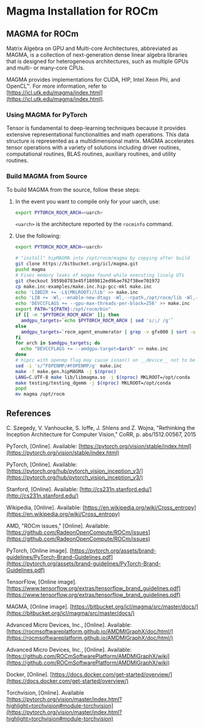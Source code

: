 # Magma Installation for ROCm

## MAGMA for ROCm

Matrix Algebra on GPU and Multi-core Architectures, abbreviated as MAGMA, is a
collection of next-generation dense linear algebra libraries that is designed
for heterogeneous architectures, such as multiple GPUs and multi- or many-core
CPUs.

<!-- markdown-link-check-disable -->
MAGMA provides implementations for CUDA, HIP, Intel Xeon Phi, and OpenCL™. For
more information, refer to
[https://icl.utk.edu/magma/index.html](https://icl.utk.edu/magma/index.html).
<!-- markdown-link-check-enable -->

### Using MAGMA for PyTorch

Tensor is fundamental to deep-learning techniques because it provides extensive
representational functionalities and math operations. This data structure is
represented as a multidimensional matrix. MAGMA accelerates tensor operations
with a variety of solutions including driver routines, computational routines,
BLAS routines, auxiliary routines, and utility routines.

### Build MAGMA from Source

To build MAGMA from the source, follow these steps:

1. In the event you want to compile only for your uarch, use:

   ```bash
   export PYTORCH_ROCM_ARCH=<uarch>
   ```

   `<uarch>` is the architecture reported by the `rocminfo` command.

2. Use the following:

   ```bash
   export PYTORCH_ROCM_ARCH=<uarch>

   # "install" hipMAGMA into /opt/rocm/magma by copying after build
   git clone https://bitbucket.org/icl/magma.git
   pushd magma
   # Fixes memory leaks of magma found while executing linalg UTs
   git checkout 5959b8783e45f1809812ed96ae762f38ee701972
   cp make.inc-examples/make.inc.hip-gcc-mkl make.inc
   echo 'LIBDIR += -L$(MKLROOT)/lib' >> make.inc
   echo 'LIB += -Wl,--enable-new-dtags -Wl,--rpath,/opt/rocm/lib -Wl,--rpath,$(MKLROOT)/lib -Wl,--rpath,/opt/rocm/magma/lib' >> make.inc
   echo 'DEVCCFLAGS += --gpu-max-threads-per-block=256' >> make.inc
   export PATH="${PATH}:/opt/rocm/bin"
   if [[ -n "$PYTORCH_ROCM_ARCH" ]]; then
     amdgpu_targets=`echo $PYTORCH_ROCM_ARCH | sed 's/;/ /g'`
   else
     amdgpu_targets=`rocm_agent_enumerator | grep -v gfx000 | sort -u | xargs`
   fi
   for arch in $amdgpu_targets; do
     echo "DEVCCFLAGS += --amdgpu-target=$arch" >> make.inc
   done
   # hipcc with openmp flag may cause isnan() on __device__ not to be found; depending on context, compiler may attempt to match with host definition
   sed -i 's/^FOPENMP/#FOPENMP/g' make.inc
   make -f make.gen.hipMAGMA -j $(nproc)
   LANG=C.UTF-8 make lib/libmagma.so -j $(nproc) MKLROOT=/opt/conda
   make testing/testing_dgemm -j $(nproc) MKLROOT=/opt/conda
   popd
   mv magma /opt/rocm
   ```

## References

C. Szegedy, V. Vanhoucke, S. Ioffe, J. Shlens and Z. Wojna, "Rethinking the Inception Architecture for Computer Vision," CoRR, p. abs/1512.00567, 2015

PyTorch, \[Online\]. Available: [https://pytorch.org/vision/stable/index.html](https://pytorch.org/vision/stable/index.html)

PyTorch, \[Online\]. Available: [https://pytorch.org/hub/pytorch_vision_inception_v3/](https://pytorch.org/hub/pytorch_vision_inception_v3/)

Stanford, \[Online\]. Available: [http://cs231n.stanford.edu/](http://cs231n.stanford.edu/)

Wikipedia, \[Online\]. Available: [https://en.wikipedia.org/wiki/Cross_entropy](https://en.wikipedia.org/wiki/Cross_entropy)

AMD, "ROCm issues," \[Online\]. Available: [https://github.com/RadeonOpenCompute/ROCm/issues](https://github.com/RadeonOpenCompute/ROCm/issues)

PyTorch, \[Online image\]. [https://pytorch.org/assets/brand-guidelines/PyTorch-Brand-Guidelines.pdf](https://pytorch.org/assets/brand-guidelines/PyTorch-Brand-Guidelines.pdf)

TensorFlow, \[Online image\]. [https://www.tensorflow.org/extras/tensorflow_brand_guidelines.pdf](https://www.tensorflow.org/extras/tensorflow_brand_guidelines.pdf)

MAGMA, \[Online image\]. [https://bitbucket.org/icl/magma/src/master/docs/](https://bitbucket.org/icl/magma/src/master/docs/)

Advanced Micro Devices, Inc., \[Online\]. Available: [https://rocmsoftwareplatform.github.io/AMDMIGraphX/doc/html/](https://rocmsoftwareplatform.github.io/AMDMIGraphX/doc/html/)

Advanced Micro Devices, Inc., \[Online\]. Available: [https://github.com/ROCmSoftwarePlatform/AMDMIGraphX/wiki](https://github.com/ROCmSoftwarePlatform/AMDMIGraphX/wiki)

Docker, \[Online\]. [https://docs.docker.com/get-started/overview/](https://docs.docker.com/get-started/overview/)

Torchvision, \[Online\]. Available [https://pytorch.org/vision/master/index.html?highlight=torchvision#module-torchvision](https://pytorch.org/vision/master/index.html?highlight=torchvision#module-torchvision)

